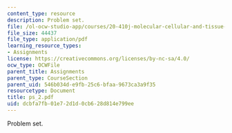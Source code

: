 ```yaml
---
content_type: resource
description: Problem set.
file: /ol-ocw-studio-app/courses/20-410j-molecular-cellular-and-tissue-biomechanics-be-410j-spring-2003/dcbfa7fb01e72d1d0cb628d814e799ee_ps_2.pdf
file_size: 44437
file_type: application/pdf
learning_resource_types:
- Assignments
license: https://creativecommons.org/licenses/by-nc-sa/4.0/
ocw_type: OCWFile
parent_title: Assignments
parent_type: CourseSection
parent_uid: 546b034d-e9fb-25c6-bfaa-9673ca3a9f35
resourcetype: Document
title: ps_2.pdf
uid: dcbfa7fb-01e7-2d1d-0cb6-28d814e799ee
---
```

Problem set.